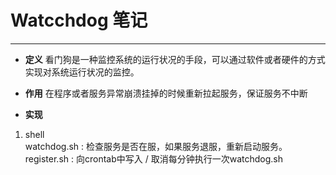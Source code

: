 # Watcchdog 笔记
----
 - **定义**
看门狗是一种监控系统的运行状况的手段，可以通过软件或者硬件的方式实现对系统运行状况的监控。   

 - **作用**
在程序或者服务异常崩溃挂掉的时候重新拉起服务，保证服务不中断   

 - **实现**
1. shell   
watchdog.sh : 检查服务是否在服，如果服务退服，重新启动服务。   
register.sh : 向crontab中写入 / 取消每分钟执行一次watchdog.sh   
